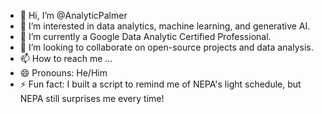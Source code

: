 - 👋 Hi, I’m @AnalyticPalmer
- 👀 I’m interested in data analytics, machine learning, and generative AI.
- 🌱 I’m currently a Google Data Analytic Certified Professional.
- 💞️ I’m looking to collaborate on open-source projects and data analysis.
- 📫 How to reach me ...
- 😄 Pronouns: He/Him
- ⚡ Fun fact: I built a script to remind me of NEPA's light schedule, but NEPA still surprises me every time!

<!---
AnalyticPalmer/AnalyticPalmer is a ✨ special ✨ repository because its `README.md` (this file) appears on your GitHub profile.
You can click the Preview link to take a look at your changes.
--->
